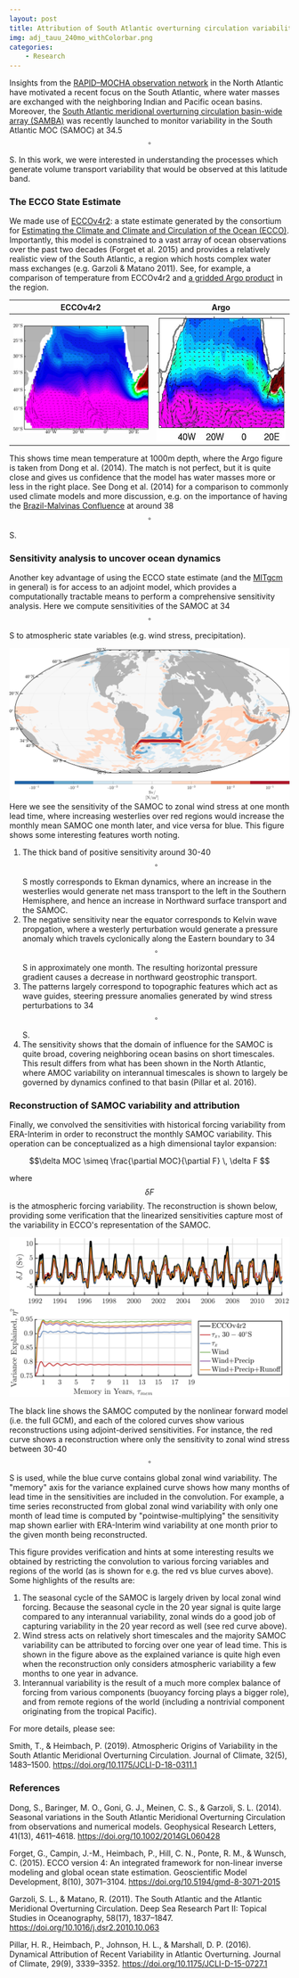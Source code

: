 ```yaml
---
layout: post
title: Attribution of South Atlantic overturning circulation variability
img: adj_tauu_240mo_withColorbar.png
categories:
    - Research
---
```


Insights from the [RAPID–MOCHA observation network](https://www.rapid.ac.uk/rapidmoc/) in the North Atlantic have
motivated a recent focus on the South Atlantic, where water masses are
exchanged with the neighboring Indian and Pacific ocean basins.
Moreover, the [South Atlantic meridional overturning
circulation basin-wide array (SAMBA)](https://www.aoml.noaa.gov/phod/SAMOC_international/)
was recently launched to monitor
variability in the South Atlantic MOC (SAMOC) at 34.5$$^\circ$$S.
In this work, we were interested in understanding the processes which
generate volume transport variability that would be observed at this
latitude band. 


### The ECCO State Estimate

We made use of [ECCOv4r2](https://ecco.jpl.nasa.gov/products/all/): a 
state estimate generated by the consortium for 
[Estimating the Climate and Climate and Circulation of the Ocean (ECCO)](https://ecco.jpl.nasa.gov).
Importantly, this model is constrained to a vast array of ocean observations 
over the past two decades (Forget et al. 2015) and 
provides a relatively realistic view of the South Atlantic, 
a region which hosts complex water mass exchanges (e.g. Garzoli & Matano 2011).
See, for example, a comparison of temperature from 
ECCOv4r2 and [a gridded Argo product](http://sio-argo.ucsd.edu/RG_Climatology.html) 
in the region.



ECCOv4r2                   |  Argo |    
:-------------------------:|:-------------------------:|  
<img src="/assets/img/theta_1000m_ecco_mercator.png" style="width:300px;"> |  <img src="/assets/img/argo_theta_1000m.png" style="width:300px;"> | <img src="/assets/img/theta_1000m_ecco_colorbar.png" style="width:35px;">

This shows time mean temperature at 1000m depth, 
where the Argo figure is taken from Dong et al. (2014). 
The match is not perfect, but it is quite close and gives us confidence 
that the model has water masses more or less in the right place.
See Dong et al. (2014) for a comparison to commonly used climate models and
more discussion, e.g. on the importance of having the 
[Brazil-Malvinas Confluence](https://en.wikipedia.org/wiki/Brazil%E2%80%93Malvinas_Confluence)
at around 38$$^\circ$$S.


### Sensitivity analysis to uncover ocean dynamics

Another key advantage of using the ECCO state estimate (and the [MITgcm](http://mitgcm.org/) in general) 
is for access to
an adjoint model, which provides a computationally tractable means to 
perform a comprehensive sensitivity analysis.
Here we compute sensitivities of the SAMOC at 34$$^\circ$$ S
to atmospheric state variables (e.g. wind stress, precipitation). 

![adj_tauu](/assets/img/adj_tauu_240mo_withColorbar.png)
Here we see the sensitivity of the SAMOC to zonal wind stress at one month lead time,
where 
increasing westerlies over red regions would increase the monthly mean SAMOC
one month later, and vice versa for blue. 
This figure shows some interesting features worth noting. 
1. The thick band of positive sensitivity around 30-40$$^\circ$$S 
    mostly corresponds to
    Ekman dynamics, where an increase in the westerlies would generate 
    net mass transport to the left in the Southern Hemisphere, and hence
    an increase in Northward surface transport and the SAMOC.
2. The negative sensitivity near the equator corresponds to Kelvin wave propgation,
    where a westerly perturbation would generate a pressure anomaly which 
    travels cyclonically along the Eastern boundary to 34$$^\circ$$S in approximately
    one month. 
    The resulting horizontal pressure gradient causes a decrease in 
    northward geostrophic transport.
3. The patterns largely correspond to topographic features which act as wave guides,
    steering pressure anomalies generated by wind stress perturbations
    to 34$$^\circ$$S.
4. The sensitivity shows that the domain of influence for the SAMOC is quite
    broad, covering neighboring ocean basins on short timescales.
    This result differs from what has been shown in the North Atlantic, where
    AMOC variability on interannual timescales is 
    shown to largely be governed by dynamics confined 
    to that basin (Pillar et al. 2016).


### Reconstruction of SAMOC variability and attribution

Finally, we convolved the sensitivities with historical forcing variability 
from ERA-Interim 
in order to reconstruct the monthly SAMOC variability.
This operation can be conceptualized as a high dimensional taylor expansion:

$$\delta MOC \simeq \frac{\partial MOC}{\partial F} \, \delta F $$

where $$\delta F$$ is the atmospheric forcing variability.
The reconstruction is shown below, providing some verification that the
linearized sensitivities capture most of the variability in ECCO's 
representation of the SAMOC.

![reconstructed_samoc](/assets/img/exp_var_full.png)

The black line shows the SAMOC computed by the nonlinear forward model
(i.e. the full GCM), and each of the colored curves show various reconstructions 
using adjoint-derived sensitivities. 
For instance, the red curve shows a reconstruction where only the sensitivity
to zonal wind stress between 30-40$$^\circ$$S is used, while the blue curve contains 
global zonal wind variability. 
The "memory" axis for the variance explained curve shows how many months of
lead time in the sensitivities are included in the convolution.
For example, a time series reconstructed from global zonal wind variability
with only one month of lead time is computed by "pointwise-multiplying" 
the sensitivity map shown earlier with 
ERA-Interim wind 
variability at one month prior to the given month being reconstructed.


This figure provides verification and hints at some interesting results
we obtained by restricting the 
convolution to various forcing variables and regions of the world (as is shown 
for e.g. the red vs blue curves above). 
Some highlights of the results are:

1. The seasonal cycle of the SAMOC is largely 
    driven by local zonal wind forcing. 
    Because the seasonal cycle in the 20 year signal is quite large compared to
    any interannual variability, zonal winds do a good job of capturing
    variability in the 20 year record as well (see red curve above).
2. Wind stress acts on relatively short timescales and the majority SAMOC variability
    can be attributed to forcing over one year of lead time.
    This is shown in the figure above as the explained variance is quite high
    even when the reconstruction only considers atmospheric variability a few
    months to one year in advance.
3. Interannual variability is the result of a much more complex balance of 
    forcing from various components (buoyancy forcing plays a bigger role), and
    from remote regions of the world 
    (including a nontrivial component originating from the tropical Pacific).

For more details, please see: 

Smith, T., & Heimbach, P. (2019). Atmospheric Origins of Variability in the South Atlantic Meridional Overturning Circulation. Journal of Climate, 32(5), 1483–1500. https://doi.org/10.1175/JCLI-D-18-0311.1

### References

Dong, S., Baringer, M. O., Goni, G. J., Meinen, C. S., & Garzoli, S. L. (2014). Seasonal variations in the South Atlantic Meridional Overturning Circulation from observations and numerical models. Geophysical Research Letters, 41(13), 4611–4618. https://doi.org/10.1002/2014GL060428

Forget, G., Campin, J.-M., Heimbach, P., Hill, C. N., Ponte, R. M., & Wunsch, C. (2015). ECCO version 4: An integrated framework for non-linear inverse modeling and global ocean state estimation. Geoscientific Model Development, 8(10), 3071–3104. https://doi.org/10.5194/gmd-8-3071-2015

Garzoli, S. L., & Matano, R. (2011). The South Atlantic and the Atlantic Meridional Overturning Circulation. Deep Sea Research Part II: Topical Studies in Oceanography, 58(17), 1837–1847. https://doi.org/10.1016/j.dsr2.2010.10.063

Pillar, H. R., Heimbach, P., Johnson, H. L., & Marshall, D. P. (2016). Dynamical Attribution of Recent Variability in Atlantic Overturning. Journal of Climate, 29(9), 3339–3352. https://doi.org/10.1175/JCLI-D-15-0727.1


